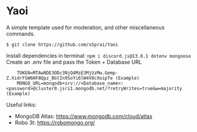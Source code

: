# Yaoi
A simple template used for moderation, and other miscellaneous commands.
``` 
$ git clone https://github.com/xSprai/Yaoi
```
Install dependencies in terminal: `npm i discord.js@13.8.1 dotenv mongoose` <br>
Create an .env file and pass the Token + Database URL
```
    TOKEN=MTAwNDE3ODc3NjQ4MzE3MjUzMw.Gemp-Z.XidrFSW6HF8Qpz_BGtIn9SoYi6lW4V8cXoipTe (Example)
    MONGO_URL=mongodb+srv://<Database_name>:<password>@cluster0.jsri1.mongodb.net/?retryWrites=true&w=majority (Example)
```

Useful links:
- MongoDB Atlas: https://www.mongodb.com/cloud/atlas
- Robo 3t: https://robomongo.org/
